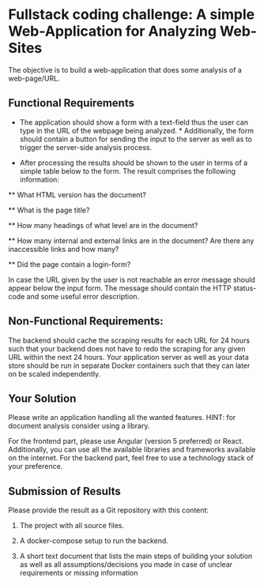 # Fullstack coding challenge: A simple Web-Application for Analyzing Web-Sites

The objective is to build a web-application that does some analysis of a web-page/URL.


## Functional Requirements

* The application should show a form with a text-field thus the user can type in the URL of the webpage being analyzed. * Additionally, the form should contain a button for sending the input to the server as well as to trigger the server-side analysis process.

* After processing the results should be shown to the user in terms of a simple table below to the form. The result comprises the following information:

** What HTML version has the document?

** What is the page title?

** How many headings of what level are in the document?

** How many internal and external links are in the document? Are there any inaccessible links and how many?

** Did the page contain a login-form?


In case the URL given by the user is not reachable an error message should appear below the input form. The message should contain the HTTP status-code and some useful error description.


## Non-Functional Requirements:

The backend should cache the scraping results for each URL for 24 hours such that your backend does not have to redo the scraping for any given URL within the next 24 hours.
Your application server as well as your data store should be run in separate Docker containers such that they can later on be scaled independently.

## Your Solution

Please write an application handling all the wanted features. HINT: for document analysis consider using a library.

For the frontend part, please use Angular (version 5 preferred) or React. Additionally, you can use all the available libraries and frameworks available on the internet. For the backend part, feel free to use a technology stack of your preference.


## Submission of Results

Please provide the result as a Git repository with this content:

1. The project with all source files.

2.  A docker-compose setup to run the backend.

3. A short text document that lists the main steps of building your solution as well as all assumptions/decisions you made in case of unclear requirements or missing information

